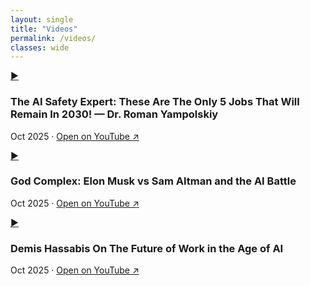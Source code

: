 ```yaml
---
layout: single
title: "Videos"
permalink: /videos/
classes: wide
---
```


<div class="vd-grid">

  <article class="vd-card">
    <a class="vd-thumb"
       href="https://youtu.be/UclrVWafRAI"
       target="_blank" rel="noopener"
       aria-label="Watch: The AI Safety Expert — Dr. Roman Yampolskiy"
       style="background-image:url('https://i.ytimg.com/vi/UclrVWafRAI/hqdefault.jpg')">
      <span class="vd-play" aria-hidden="true">▶</span>
    </a>
    <h3 class="vd-title">The AI Safety Expert: These Are The Only 5 Jobs That Will Remain In 2030! — Dr. Roman Yampolskiy</h3>
    <p class="vd-meta">Oct 2025 · <a href="https://youtu.be/UclrVWafRAI" target="_blank" rel="noopener">Open on YouTube ↗</a></p>
  </article>

  <article class="vd-card">
    <a class="vd-thumb"
       href="https://youtu.be/XaG2QNfiPnk"
       target="_blank" rel="noopener"
       aria-label="Watch: God Complex — Elon Musk vs Sam Altman and the AI Battle"
       style="background-image:url('https://i.ytimg.com/vi/XaG2QNfiPnk/hqdefault.jpg')">
      <span class="vd-play" aria-hidden="true">▶</span>
    </a>
    <h3 class="vd-title">God Complex: Elon Musk vs Sam Altman and the AI Battle</h3>
    <p class="vd-meta">Oct 2025 · <a href="https://youtu.be/XaG2QNfiPnk" target="_blank" rel="noopener">Open on YouTube ↗</a></p>
  </article>

  <article class="vd-card">
    <a class="vd-thumb"
       href="https://youtu.be/CRraHg4Ks_g"
       target="_blank" rel="noopener"
       aria-label="Watch: Demis Hassabis — Future of Work in the Age of AI"
       style="background-image:url('https://i.ytimg.com/vi/CRraHg4Ks_g/hqdefault.jpg')">
      <span class="vd-play" aria-hidden="true">▶</span>
    </a>
    <h3 class="vd-title">Demis Hassabis On The Future of Work in the Age of AI</h3>
    <p class="vd-meta">Oct 2025 · <a href="https://youtu.be/CRraHg4Ks_g" target="_blank" rel="noopener">Open on YouTube ↗</a></p>
  </article>

</div>
